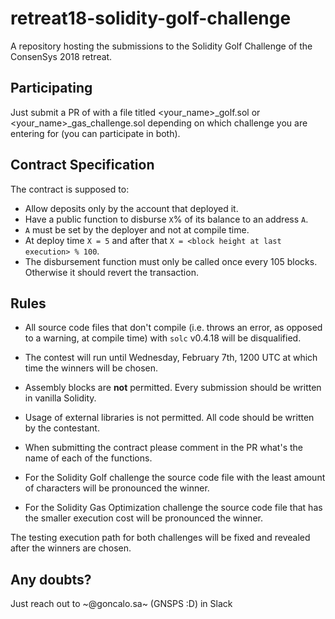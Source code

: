 # retreat18-solidity-golf-challenge

A repository hosting the submissions to the Solidity Golf Challenge of the ConsenSys 2018 retreat.

## Participating

Just submit a PR of with a file titled <your_name>_golf.sol or <your_name>_gas_challenge.sol depending on which challenge you are entering for (you can participate in both).

## Contract Specification

The contract is supposed to:

* Allow deposits only by the account that deployed it.
* Have a public function  to disburse `X`% of its balance to an address `A`.
* `A` must be set by the deployer and not at compile time.
* At deploy time `X = 5` and after that `X = <block height at last execution> % 100`.
* The disbursement function must only be called once every 105 blocks. Otherwise it should revert the transaction.

## Rules

* All source code files that don't compile (i.e. throws an error, as opposed to a warning, at compile time) with `solc` v0.4.18 will be disqualified.
* The contest will run until Wednesday, February 7th, 1200 UTC at which time the winners will be chosen.
* Assembly blocks are **not** permitted. Every submission should be written in vanilla Solidity.
* Usage of external libraries is not permitted. All code should be written by the contestant.
* When submitting the contract please comment in the PR what's the name of each of the functions.

* For the Solidity Golf challenge the source code file with the least amount of characters will be pronounced the winner.
* For the Solidity Gas Optimization challenge the source code file that has the smaller execution cost will be pronounced the winner.

The testing execution path for both challenges will be fixed and revealed after the winners are chosen.

## Any doubts?

Just reach out to ~@goncalo.sa~ (GNSPS :D) in Slack
